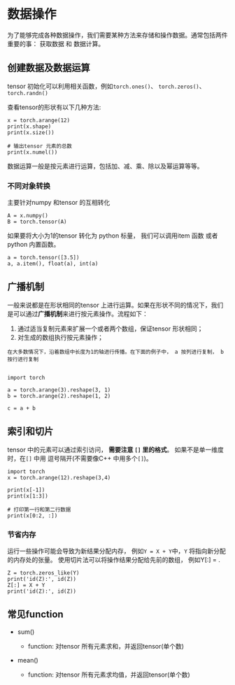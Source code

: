# 数据操作

为了能够完成各种数据操作，我们需要某种方法来存储和操作数据。通常包括两件重要的事：
获取数据 和 数据计算。


## 创建数据及数据运算

tensor 初始化可以利用相关函数，例如`torch.ones()`、 `torch.zeros()`、`torch.randn()`

查看tensor的形状有以下几种方法:

```pytorch
x = torch.arange(12)
print(x.shape)
print(x.size())

# 输出tensor 元素的总数
print(x.numel())
```



数据运算一般是按元素进行运算，包括加、减、乘、除以及幂运算等等。




### 不同对象转换

主要针对numpy 和tensor 的互相转化

```pytorch
A = x.numpy()
B = torch.tensor(A)
```

如果要将大小为1的tensor 转化为 python 标量， 我们可以调用item 函数 或者python 内置函数。

```pytorch
a = torch.tensor([3.5])
a, a.item(), float(a), int(a)

```

## 广播机制

一般来说都是在形状相同的tensor 上进行运算。如果在形状不同的情况下，我们是可以通过**广播机制**来进行按元素操作。流程如下：

1. 通过适当复制元素来扩展一个或者两个数组，保证tensor 形状相同；
2. 对生成的数组执行按元素操作；

`在大多数情况下，沿着数组中长度为1的轴进行传播。在下面的例子中， a 按列进行复制， b 按行进行复制 `

```pytorch

import torch

a = torch.arange(3).reshape(3, 1)
b = torch.arange(2).reshape(1, 2)

c = a + b

```



## 索引和切片

tensor 中的元素可以通过索引访问， **需要注意 `[]` 里的格式**。 如果不是单一维度时，在`[]` 中用 逗号隔开(不需要像C++ 中用多个`[]`)。

```pytorch
import torch
x = torch.arange(12).reshape(3,4)

print(x[-1])
print(x[1:3])

# 打印第一行和第二行数据
print(x[0:2, :])

```


### 节省内存

运行一些操作可能会导致为新结果分配内存， 例如`Y = X + Y`中，`Y` 将指向新分配的内存处的张量。
使用切片法可以将操作结果分配给先前的数组， 例如Y[:] = <expression>.

```pytorch
Z = torch.zeros_like(Y)
print('id(Z):', id(Z))
Z[:] = X + Y
print('id(Z):', id(Z))

```

## 常见function

* sum()

    * function: 对tensor 所有元素求和，并返回tensor(单个数)

* mean()

    * function: 对tensor 所有元素求均值，并返回tensor(单个数)

